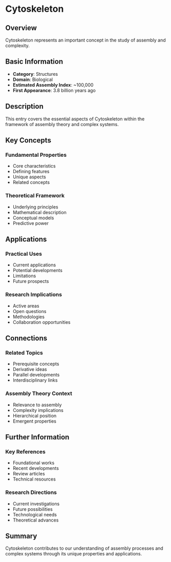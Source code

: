 # Cytoskeleton

## Overview

Cytoskeleton represents an important concept in the study of assembly and complexity.

## Basic Information

- **Category**: Structures
- **Domain**: Biological
- **Estimated Assembly Index**: ~100,000
- **First Appearance**: 3.8 billion years ago

## Description

This entry covers the essential aspects of Cytoskeleton within the framework of assembly theory and complex systems.

## Key Concepts

### Fundamental Properties
- Core characteristics
- Defining features
- Unique aspects
- Related concepts

### Theoretical Framework
- Underlying principles
- Mathematical description
- Conceptual models
- Predictive power

## Applications

### Practical Uses
- Current applications
- Potential developments
- Limitations
- Future prospects

### Research Implications
- Active areas
- Open questions
- Methodologies
- Collaboration opportunities

## Connections

### Related Topics
- Prerequisite concepts
- Derivative ideas
- Parallel developments
- Interdisciplinary links

### Assembly Theory Context
- Relevance to assembly
- Complexity implications
- Hierarchical position
- Emergent properties

## Further Information

### Key References
- Foundational works
- Recent developments
- Review articles
- Technical resources

### Research Directions
- Current investigations
- Future possibilities
- Technological needs
- Theoretical advances

## Summary

Cytoskeleton contributes to our understanding of assembly processes and complex systems through its unique properties and applications.

